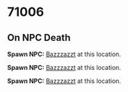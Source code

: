 # 71006


## On NPC Death

**Spawn NPC:**  [Bazzzazzt](/npc/71106) at this location.

**Spawn NPC:**  [Bazzzazzt](/npc/71106) at this location.

**Spawn NPC:**  [Bazzzazzt](/npc/71106) at this location.




